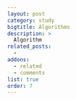 ```yaml
---
layout: post
category: study
bigtitle: Algorithms
description: >
  Algorithm
related_posts:
  -
addons:
  - related
  - comments
list: true
order: 7
---
```

